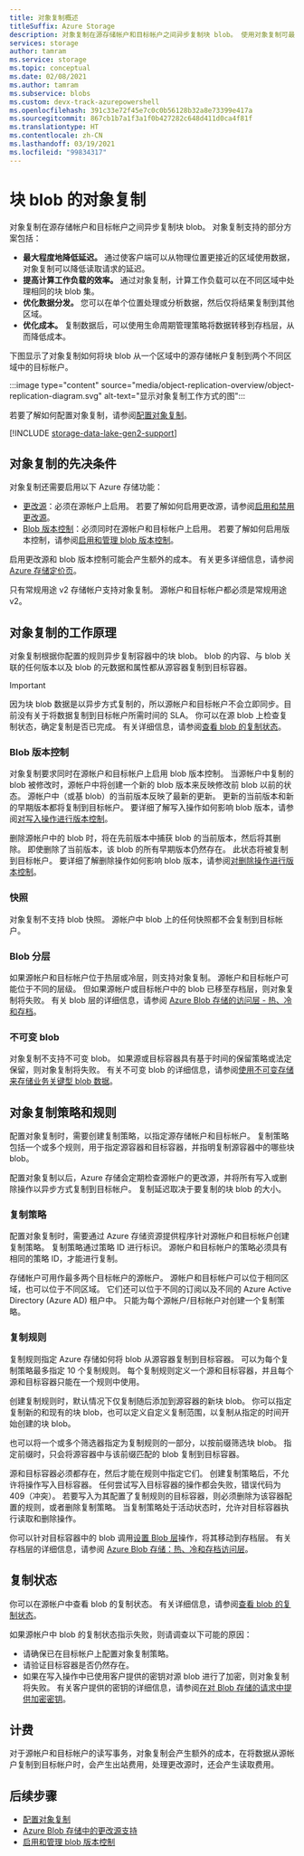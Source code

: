 ```yaml
---
title: 对象复制概述
titleSuffix: Azure Storage
description: 对象复制在源存储帐户和目标帐户之间异步复制块 blob。 使用对象复制可最大程度地降低读取请求延迟，提高计算工作负载的效率，优化数据分发，并最大限度地降低成本。
services: storage
author: tamram
ms.service: storage
ms.topic: conceptual
ms.date: 02/08/2021
ms.author: tamram
ms.subservice: blobs
ms.custom: devx-track-azurepowershell
ms.openlocfilehash: 391c33e72f45e7c0c0b56128b32a8e73399e417a
ms.sourcegitcommit: 867cb1b7a1f3a1f0b427282c648d411d0ca4f81f
ms.translationtype: HT
ms.contentlocale: zh-CN
ms.lasthandoff: 03/19/2021
ms.locfileid: "99834317"
---
```

# <a name="object-replication-for-block-blobs"></a>块 blob 的对象复制

对象复制在源存储帐户和目标帐户之间异步复制块 blob。 对象复制支持的部分方案包括：

- **最大程度地降低延迟。** 通过使客户端可以从物理位置更接近的区域使用数据，对象复制可以降低读取请求的延迟。
- **提高计算工作负载的效率。** 通过对象复制，计算工作负载可以在不同区域中处理相同的块 blob 集。
- **优化数据分发。** 您可以在单个位置处理或分析数据，然后仅将结果复制到其他区域。
- **优化成本。** 复制数据后，可以使用生命周期管理策略将数据转移到存档层，从而降低成本。

下图显示了对象复制如何将块 blob 从一个区域中的源存储帐户复制到两个不同区域中的目标帐户。

:::image type="content" source="media/object-replication-overview/object-replication-diagram.svg" alt-text="显示对象复制工作方式的图":::

若要了解如何配置对象复制，请参阅[配置对象复制](object-replication-configure.md)。

[!INCLUDE [storage-data-lake-gen2-support](../../../includes/storage-data-lake-gen2-support.md)]

## <a name="prerequisites-for-object-replication"></a>对象复制的先决条件

对象复制还需要启用以下 Azure 存储功能：

- [更改源](storage-blob-change-feed.md)：必须在源帐户上启用。 若要了解如何启用更改源，请参阅[启用和禁用更改源](storage-blob-change-feed.md#enable-and-disable-the-change-feed)。
- [Blob 版本控制](versioning-overview.md)：必须同时在源帐户和目标帐户上启用。 若要了解如何启用版本控制，请参阅[启用和管理 blob 版本控制](versioning-enable.md)。

启用更改源和 blob 版本控制可能会产生额外的成本。 有关更多详细信息，请参阅 [Azure 存储定价页](https://azure.microsoft.com/pricing/details/storage/)。

只有常规用途 v2 存储帐户支持对象复制。 源帐户和目标帐户都必须是常规用途 v2。 

## <a name="how-object-replication-works"></a>对象复制的工作原理

对象复制根据你配置的规则异步复制容器中的块 blob。 blob 的内容、与 blob 关联的任何版本以及 blob 的元数据和属性都从源容器复制到目标容器。

> [!IMPORTANT]
> 因为块 blob 数据是以异步方式复制的，所以源帐户和目标帐户不会立即同步。目前没有关于将数据复制到目标帐户所需时间的 SLA。 你可以在源 blob 上检查复制状态，确定复制是否已完成。 有关详细信息，请参阅[查看 blob 的复制状态](object-replication-configure.md#check-the-replication-status-of-a-blob)。

### <a name="blob-versioning"></a>Blob 版本控制

对象复制要求同时在源帐户和目标帐户上启用 blob 版本控制。 当源帐户中复制的 blob 被修改时，源帐户中将创建一个新的 blob 版本来反映修改前 blob 以前的状态。 源帐户中（或基 blob）的当前版本反映了最新的更新。 更新的当前版本和新的早期版本都将复制到目标帐户。 要详细了解写入操作如何影响 blob 版本，请参阅[对写入操作进行版本控制](versioning-overview.md#versioning-on-write-operations)。

删除源帐户中的 blob 时，将在先前版本中捕获 blob 的当前版本，然后将其删除。 即使删除了当前版本，该 blob 的所有早期版本仍然存在。 此状态将被复制到目标帐户。 要详细了解删除操作如何影响 blob 版本，请参阅[对删除操作进行版本控制](versioning-overview.md#versioning-on-delete-operations)。

### <a name="snapshots"></a>快照

对象复制不支持 blob 快照。 源帐户中 blob 上的任何快照都不会复制到目标帐户。

### <a name="blob-tiering"></a>Blob 分层

如果源帐户和目标帐户位于热层或冷层，则支持对象复制。 源帐户和目标帐户可能位于不同的层级。 但如果源帐户或目标帐户中的 blob 已移至存档层，则对象复制将失败。 有关 blob 层的详细信息，请参阅 [Azure Blob 存储的访问层 - 热、冷和存档](storage-blob-storage-tiers.md)。

### <a name="immutable-blobs"></a>不可变 blob

对象复制不支持不可变 blob。 如果源或目标容器具有基于时间的保留策略或法定保留，则对象复制将失败。 有关不可变 blob 的详细信息，请参阅[使用不可变存储来存储业务关键型 blob 数据](storage-blob-immutable-storage.md)。

## <a name="object-replication-policies-and-rules"></a>对象复制策略和规则

配置对象复制时，需要创建复制策略，以指定源存储帐户和目标帐户。 复制策略包括一个或多个规则，用于指定源容器和目标容器，并指明复制源容器中的哪些块 blob。

配置对象复制以后，Azure 存储会定期检查源帐户的更改源，并将所有写入或删除操作以异步方式复制到目标帐户。 复制延迟取决于要复制的块 blob 的大小。

### <a name="replication-policies"></a>复制策略

配置对象复制时，需要通过 Azure 存储资源提供程序针对源帐户和目标帐户创建复制策略。 复制策略通过策略 ID 进行标识。 源帐户和目标帐户的策略必须具有相同的策略 ID，才能进行复制。

存储帐户可用作最多两个目标帐户的源帐户。 源帐户和目标帐户可以位于相同区域，也可以位于不同区域。 它们还可以位于不同的订阅以及不同的 Azure Active Directory (Azure AD) 租户中。 只能为每个源帐户/目标帐户对创建一个复制策略。

### <a name="replication-rules"></a>复制规则

复制规则指定 Azure 存储如何将 blob 从源容器复制到目标容器。 可以为每个复制策略最多指定 10 个复制规则。 每个复制规则定义一个源和目标容器，并且每个源和目标容器只能在一个规则中使用。

创建复制规则时，默认情况下仅复制随后添加到源容器的新块 blob。 你可以指定复制新的和现有的块 blob，也可以定义自定义复制范围，以复制从指定的时间开始创建的块 blob。

也可以将一个或多个筛选器指定为复制规则的一部分，以按前缀筛选块 blob。 指定前缀时，只会将源容器中与该前缀匹配的 blob 复制到目标容器。

源和目标容器必须都存在，然后才能在规则中指定它们。 创建复制策略后，不允许将操作写入目标容器。 任何尝试写入目标容器的操作都会失败，错误代码为 409（冲突）。 若要写入为其配置了复制规则的目标容器，则必须删除为该容器配置的规则，或者删除复制策略。 当复制策略处于活动状态时，允许对目标容器执行读取和删除操作。

你可以针对目标容器中的 blob 调用[设置 Blob 层](/rest/api/storageservices/set-blob-tier)操作，将其移动到存档层。 有关存档层的详细信息，请参阅 [Azure Blob 存储：热、冷和存档访问层](storage-blob-storage-tiers.md#archive-access-tier)。

## <a name="replication-status"></a>复制状态

你可以在源帐户中查看 blob 的复制状态。 有关详细信息，请参阅[查看 blob 的复制状态](object-replication-configure.md#check-the-replication-status-of-a-blob)。

如果源帐户中 blob 的复制状态指示失败，则请调查以下可能的原因：

- 请确保已在目标帐户上配置对象复制策略。
- 请验证目标容器是否仍然存在。
- 如果在写入操作中已使用客户提供的密钥对源 blob 进行了加密，则对象复制将失败。 有关客户提供的密钥的详细信息，请参阅[在对 Blob 存储的请求中提供加密密钥](encryption-customer-provided-keys.md)。

## <a name="billing"></a>计费

对于源帐户和目标帐户的读写事务，对象复制会产生额外的成本，在将数据从源帐户复制到目标帐户时，会产生出站费用，处理更改源时，还会产生读取费用。

## <a name="next-steps"></a>后续步骤

- [配置对象复制](object-replication-configure.md)
- [Azure Blob 存储中的更改源支持](storage-blob-change-feed.md)
- [启用和管理 blob 版本控制](versioning-enable.md)
